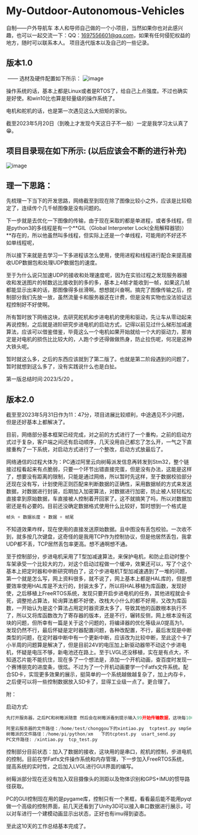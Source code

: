 # My-Outdoor-Autonomous-Vehicles
自制——户外导航车
本人和导师自己做的一个小项目，当然如果你也对此感兴趣，也可以一起交流一下：QQ：1697556601@qq.com，如果有任何侵犯权益的地方，随时可以联系本人。
  项目迭代版本以及自己的一些记录。
  ## 版本1.0
​			——   选材及硬件配置如下所示：
![image](https://github.com/Wyt-Loc/My-Outdoor-Autonomous-Vehicles/assets/93720498/f674827e-9db3-4738-b80d-5ed9f8994367)

操作系统的话，基本上都是Linux或者是RTOS了，给自己上点强度。不过也确实是好使。和win10比也算是轻量级的操作系统了。

电机和舵机的话，也是第一次遇见这么大扭矩的家伙。

截至2023年5月20日（到晚上才发现今天这日子不一般）一定是我学习太认真了😁。

## 项目目录现在如下所示:  (以后应该会不断的进行补充)

![image](https://github.com/Wyt-Loc/My-Outdoor-Autonomous-Vehicles/assets/93720498/0d8a24d8-b76f-4c65-b92f-71b2da8c637b)

## 理一下思路：

​	先梳理一下当下的开发思路，网络截至到现在除了图像比较小之外，应该是比较稳定了，连续传个几千帧图像是没有问题的。

下一步就是去优化一下图像的传输，由于现在采取的都是单进程，或者多线程，但是python3的多线程是有一个**GIL（Global Interpreter Lock(全局解释器锁)）**存在的，所以他虽然叫多线程，但实际上还是一个单线程，可能用的不好还不如单线程呢，

所以接下来就是去学习一下多进程该怎么使用，使用进程和线程进行配合来提高接收UDP数据包和处理UDP数据包的速度。

至于为什么说只加速UDP的接收和处理速度呢，因为在实验过程之发现服务器接收和发送图片的帧数远比接收到的多的多，基本上4帧才能收到一帧，如果这几帧都能显示出来的话，那图像得多丝滑啊。想想就兴奋啊。搞完了图像传输之后，控制部分我们先放一放，虽然流量卡和服务器还在计费，但是没有实物也没法验证远程控制好不好使啊。

所有暂时放下网络这块，去研究舵机和步进电机的使用和驱动，先让车从零动起来再说控制，之后就是进阶研究步进电机的启动方式，记得以前见过什么梯形加减速算法，应该可以借鉴借鉴，毕竟这么一个电机如果开始就给一个大的驱动力，那肯定是对电机的损伤比比较大的，人跑个步还得做做热身，防止拉伤呢，何况是这种大铁头呢。

暂时就这么多，之后的东西应该就到了第二版了。也就是第二阶段遇到的问题了，暂时就想到这么多了，没有实践说什么也是白扯。

第一版总结时间:2023/5/20 。



## 版本2.0

​	截至至2023年5月31日作为11：47分，项目进展比较顺利，中途遇见不少问题，但是还好基本上都解决了。

目前，网络部分基本框架已经完成，对之前的方式进行了一个重构，之前的启动方式过于复杂，客户端之间还有启动顺序，几天没用自己都忘了怎么开，一气之下直接重构了一下系统，对启动方式进行了一个整改，启动方式放最后了。

网络通信的过程大体为：PC通过阿里云向树莓派发信息再转发到Stm32，整个链接过程看起来有点脆弱，只要一个环节出错直接完蛋，但是没有办法，这能是这样了，想要没有距离的限制，只能是通过网络，所以暂时先这样，至于数据校验部分还现在没有写，计划使用正则匹配来判断数据的正确性，采用数据帧的方式来发送数据，对数据进行封装，后期加入加密算法，对数据进行加密，防止被人轻轻松松直接拿到原始数据，车直接被人控制着开回家了。这不就搞笑了吗，所以对数据加密还是有必要的。目前还没确定数据格式使用什么比较好，暂时想到一个格式是

```c
帧头 + 数据长度 + 数据 + 帧尾
```

不知道效果咋样，现在使用的直接发送原始数据。且中图没有丢包校验。一次收不到，就多按几次键盘，这奇怪的是我用TCP作为控制协议，但是他居然丢包，我拿UDP都不丢，TCP居然丢包率更高。想不通啊想不通。

至于控制部分，步进电机采用了T型加减速算法，来保护电机，和防止启动时整个车架承受一个比较大的力，对这个启动过程做一个缓冲，效果还可以，写了个这个基本上把定时器和中断研究明白了，这个步进电机T型加减速遇到了一堆的问题，第一个就是怎么写，网上资料很多，就不说了，网上基本上都是HAL库的，但是想要效率使用HAL库是不太行的，封装太多了，所以将HAL移植为库函数，发现好使，之后移植上FreeRTOS系统，发现只要开启步进电机的任务，其他进程就会卡死，调整抢占算法，轮询算法都不好使，改栈大小什么的都不好用，又改为库函数，一开始认为是这个算法占用定时器资源太多了，导致其他的函数根本执行不了，所以又将库函数改为了寄存器的版本，还是不行，辗转反侧，网上根本没有这块的问题，但所幸有一篇是关于这个问题的，将编译器的优化等级从0提高为1，发现仍然不行，最后怀疑是定时器配置问题，各种改配置，不行，最后发现是中断类型的问题，在定时器中断中有一个更新中断，应该改为比较中断，至此这个卡了小半周的问题算是解决了，但是目前24V的电压加上新驱动器带不动这个步进电机，怀疑是电压不够，新电池还在路上。至于LVGL还没移植，实在是有点大，不知道芯片能不能抗住，现在多了一个想法是，添加一个开机动画，查百度时发现一个赛博朋克的进度条，很炫。不过为了一个开机动画要学一个Fatfs文件系统。配合SD卡，实现更多效果的展示，挺简单的一个系统越做越复杂了，加上内存卡，之后便可以将一些控制数据放入SD卡了，显得工业级一点了。更合理了。

附：

启动方式:

```python
先打开服务器，之后PC和树莓派随意 然后会在树莓派看到提示输入99开始传输数据，这块每100帧给一个提示，说明连接还在，在按一个99停止数据的传输，

阿里云服务器的文件路径：/home/test/chonggou下的xintiao.py  tcptest.py smpServer.py
树莓派的文件路径：/home/pi/python/xm   下的tcptest.py  usart_send.py
PC文件路径: /xintiao.py  tcp_test.py
```

控制部分目前状态：加入了数据的接收，这块用的是串口，舵机的控制，步进电机的控制。目前在学Fatfs文件操作系统和内存管理，下一步加入FreeRTOS系统，提高系统的实时性，之后加入LVGL进行GUI界面的编写。

树莓派部分现在还没有加入双目摄像头的测距以及物体识别和GPS+IMU的惯导路径获取。

PC的GUI控制现在用的是pygame库，控制只有一个黑框，看看最后能不能用pyqt做一个高级的控制界面，前几天还看到了Unity3D可以接入串口数据进行展示，可以对车进行一个建模动画显示出状态，正好也有imu得到姿态。

至此这10天的工作总结基本完成了。
